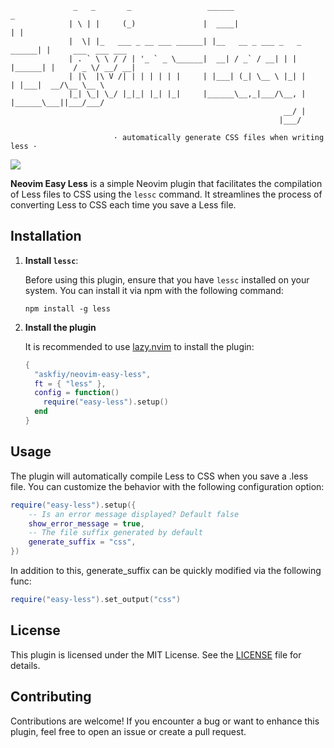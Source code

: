                   _   _       _                 ______                       _
                 | \ | |     (_)               |  ____|                     | |
                 |  \| |_   ___ _ __ ___ ______| |__   __ _ ___ _   _ ______| |     ___  ___ ___
                 | . ` \ \ / / | '_ ` _ \______|  __| / _` / __| | | |______| |    / _ \/ __/ __|
                 | |\  |\ V /| | | | | | |     | |___| (_| \__ \ |_| |      | |___|  __/\__ \__ \
                 |_| \_| \_/ |_|_| |_| |_|     |______\__,_|___/\__, |      |______\___||___/___/
                                                                 __/ |
                                                                |___/

                           · automatically generate CSS files when writing less ·

![](https://img.shields.io/badge/Perfect-neovim%20easy%20less-green)

**Neovim Easy Less** is a simple Neovim plugin that facilitates the compilation of Less files to CSS using the `lessc` command. It streamlines the process of converting Less to CSS each time you save a Less file.

## Installation

1. **Install `lessc`**:

   Before using this plugin, ensure that you have `lessc` installed on your system. You can install it via npm with the following command:

   ```shell
   npm install -g less
   ```

2. **Install the plugin**

   It is recommended to use [lazy.nvim](https://github.com/folke/lazy.nvim) to install the plugin:

   ```lua
   {
     "askfiy/neovim-easy-less",
     ft = { "less" },
     config = function()
       require("easy-less").setup()
     end
   }
   ```

## Usage

The plugin will automatically compile Less to CSS when you save a .less file. You can customize the behavior with the following configuration option:

```lua
require("easy-less").setup({
    -- Is an error message displayed? Default false
    show_error_message = true,
    -- The file suffix generated by default
    generate_suffix = "css",
})
```

In addition to this, generate_suffix can be quickly modified via the following func:

```lua
require("easy-less").set_output("css")
```

## License

This plugin is licensed under the MIT License. See the [LICENSE](https://github.com/askfiy/neovim-easy-less/blob/master/LICENSE) file for details.

## Contributing

Contributions are welcome! If you encounter a bug or want to enhance this plugin, feel free to open an issue or create a pull request.
